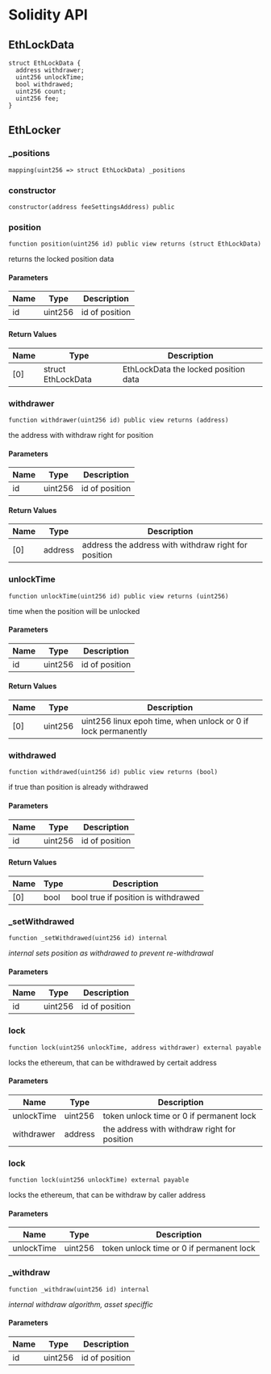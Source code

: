 # Solidity API

## EthLockData

```solidity
struct EthLockData {
  address withdrawer;
  uint256 unlockTime;
  bool withdrawed;
  uint256 count;
  uint256 fee;
}
```

## EthLocker

### _positions

```solidity
mapping(uint256 => struct EthLockData) _positions
```

### constructor

```solidity
constructor(address feeSettingsAddress) public
```

### position

```solidity
function position(uint256 id) public view returns (struct EthLockData)
```

returns the locked position data

#### Parameters

| Name | Type | Description |
| ---- | ---- | ----------- |
| id | uint256 | id of position |

#### Return Values

| Name | Type | Description |
| ---- | ---- | ----------- |
| [0] | struct EthLockData | EthLockData the locked position data |

### withdrawer

```solidity
function withdrawer(uint256 id) public view returns (address)
```

the address with withdraw right for position

#### Parameters

| Name | Type | Description |
| ---- | ---- | ----------- |
| id | uint256 | id of position |

#### Return Values

| Name | Type | Description |
| ---- | ---- | ----------- |
| [0] | address | address the address with withdraw right for position |

### unlockTime

```solidity
function unlockTime(uint256 id) public view returns (uint256)
```

time when the position will be unlocked

#### Parameters

| Name | Type | Description |
| ---- | ---- | ----------- |
| id | uint256 | id of position |

#### Return Values

| Name | Type | Description |
| ---- | ---- | ----------- |
| [0] | uint256 | uint256 linux epoh time, when unlock or 0 if lock permanently |

### withdrawed

```solidity
function withdrawed(uint256 id) public view returns (bool)
```

if true than position is already withdrawed

#### Parameters

| Name | Type | Description |
| ---- | ---- | ----------- |
| id | uint256 | id of position |

#### Return Values

| Name | Type | Description |
| ---- | ---- | ----------- |
| [0] | bool | bool true if position is withdrawed |

### _setWithdrawed

```solidity
function _setWithdrawed(uint256 id) internal
```

_internal sets position as withdrawed to prevent re-withdrawal_

#### Parameters

| Name | Type | Description |
| ---- | ---- | ----------- |
| id | uint256 | id of position |

### lock

```solidity
function lock(uint256 unlockTime, address withdrawer) external payable
```

locks the ethereum, that can be withdrawed by certait address

#### Parameters

| Name | Type | Description |
| ---- | ---- | ----------- |
| unlockTime | uint256 | token unlock time or 0 if permanent lock |
| withdrawer | address | the address with withdraw right for position |

### lock

```solidity
function lock(uint256 unlockTime) external payable
```

locks the ethereum, that can be withdraw by caller address

#### Parameters

| Name | Type | Description |
| ---- | ---- | ----------- |
| unlockTime | uint256 | token unlock time or 0 if permanent lock |

### _withdraw

```solidity
function _withdraw(uint256 id) internal
```

_internal withdraw algorithm, asset speciffic_

#### Parameters

| Name | Type | Description |
| ---- | ---- | ----------- |
| id | uint256 | id of position |

